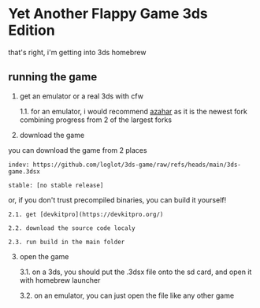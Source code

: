 # Yet Another Flappy Game 3ds Edition

that's right, i'm getting into 3ds homebrew

## running the game
1. get an emulator or a real 3ds with cfw

    1.1. for an emulator, i would recommend [azahar](https://github.com/azahar-emu/azahar) as it is the newest fork combining progress from 2 of the largest forks

2. download the game

you can download the game from 2 places

    indev: https://github.com/loglot/3ds-game/raw/refs/heads/main/3ds-game.3dsx

    stable: [no stable release]

or, if you don't trust precompiled binaries, you can build it yourself!

    2.1. get [devkitpro](https://devkitpro.org/)

    2.2. download the source code localy

    2.3. run build in the main folder

3. open the game

    3.1. on a 3ds, you should put the .3dsx file onto the sd card, and open it with homebrew launcher

    3.2. on an emulator, you can just open the file like any other game